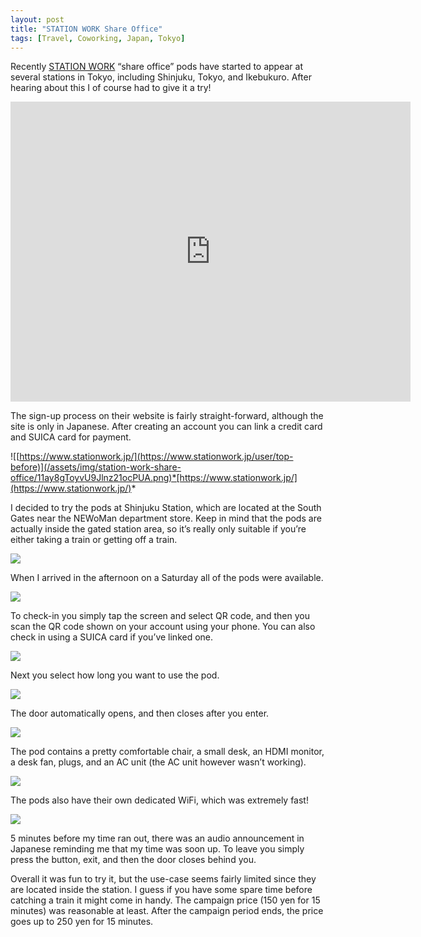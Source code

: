 ```yaml
---
layout: post
title: "STATION WORK Share Office"
tags: [Travel, Coworking, Japan, Tokyo]
---
```


Recently [STATION WORK](https://www.stationwork.jp/) “share office” pods have started to appear at several stations in Tokyo, including Shinjuku, Tokyo, and Ikebukuro. After hearing about this I of course had to give it a try!

<p>
<iframe src="https://cdn.embedly.com/widgets/media.html?src=https%3A%2F%2Fwww.youtube.com%2Fembed%2Fiz98UG3duvI%3Ffeature%3Doembed&amp;url=https%3A%2F%2Fwww.youtube.com%2Fwatch%3Fv%3Diz98UG3duvI&amp;image=https%3A%2F%2Fi.ytimg.com%2Fvi%2Fiz98UG3duvI%2Fhqdefault.jpg&amp;key=a19fcc184b9711e1b4764040d3dc5c07&amp;type=text%2Fhtml&amp;schema=youtube" allowfullscreen="" frameborder="0" height="480" width="640" title="StationWork, Shinjuku Station, Tokyo" scrolling="auto"></iframe>
</p>

The sign-up process on their website is fairly straight-forward, although the site is only in Japanese. After creating an account you can link a credit card and SUICA card for payment.

![[https://www.stationwork.jp/](https://www.stationwork.jp/user/top-before)](/assets/img/station-work-share-office/11ay8gToyvU9Jlnz21ocPUA.png)*[https://www.stationwork.jp/](https://www.stationwork.jp/)*

I decided to try the pods at Shinjuku Station, which are located at the South Gates near the NEWoMan department store. Keep in mind that the pods are actually inside the gated station area, so it’s really only suitable if you’re either taking a train or getting off a train.

![](/assets/img/station-work-share-office/1XOYSCiETIF2ZwWj9TAY38g.jpeg)

When I arrived in the afternoon on a Saturday all of the pods were available.

![](/assets/img/station-work-share-office/15eF606v-2sH0_xvutfv0rw.jpeg)

To check-in you simply tap the screen and select QR code, and then you scan the QR code shown on your account using your phone. You can also check in using a SUICA card if you’ve linked one.

![](/assets/img/station-work-share-office/1djZWb0YA0Iatyaw38Aj4Bg.jpeg)

Next you select how long you want to use the pod.

![](/assets/img/station-work-share-office/1gwk1haKeKDRABiuuKD_g0w.jpeg)

The door automatically opens, and then closes after you enter.

![](/assets/img/station-work-share-office/192CEHjbJ9axol2dlRB-ntQ.jpeg)

The pod contains a pretty comfortable chair, a small desk, an HDMI monitor, a desk fan, plugs, and an AC unit (the AC unit however wasn’t working).

![](/assets/img/station-work-share-office/1A9KGS4a2rMm6pQMvfRqEgA.jpeg)

The pods also have their own dedicated WiFi, which was extremely fast!

![](/assets/img/station-work-share-office/1Ht7Y25K9433dmnV7eGdqeg.jpeg)

5 minutes before my time ran out, there was an audio announcement in Japanese reminding me that my time was soon up. To leave you simply press the button, exit, and then the door closes behind you.

Overall it was fun to try it, but the use-case seems fairly limited since they are located inside the station. I guess if you have some spare time before catching a train it might come in handy. The campaign price (150 yen for 15 minutes) was reasonable at least. After the campaign period ends, the price goes up to 250 yen for 15 minutes.